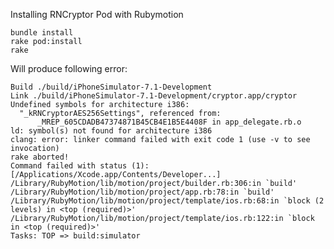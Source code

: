 Installing RNCryptor Pod with Rubymotion

    bundle install
    rake pod:install
    rake

Will produce following error:

    Build ./build/iPhoneSimulator-7.1-Development
    Link ./build/iPhoneSimulator-7.1-Development/cryptor.app/cryptor
    Undefined symbols for architecture i386:
      "_kRNCryptorAES256Settings", referenced from:
          _MREP_605CDADB47374871B45CB4E1B5E4408F in app_delegate.rb.o
    ld: symbol(s) not found for architecture i386
    clang: error: linker command failed with exit code 1 (use -v to see invocation)
    rake aborted!
    Command failed with status (1): [/Applications/Xcode.app/Contents/Developer...]
    /Library/RubyMotion/lib/motion/project/builder.rb:306:in `build'
    /Library/RubyMotion/lib/motion/project/app.rb:78:in `build'
    /Library/RubyMotion/lib/motion/project/template/ios.rb:68:in `block (2 levels) in <top (required)>'
    /Library/RubyMotion/lib/motion/project/template/ios.rb:122:in `block in <top (required)>'
    Tasks: TOP => build:simulator